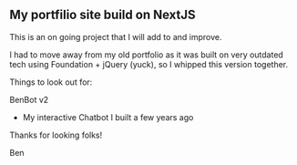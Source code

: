 ## My portfilio site build on NextJS

This is an on going project that I will add to and improve.

I had to move away from my old portfolio as it was built on very outdated tech using Foundation + jQuery (yuck), so I whipped this version together.

Things to look out for:

BenBot v2
 - My interactive Chatbot I built a few years ago

 Thanks for looking folks!

 Ben